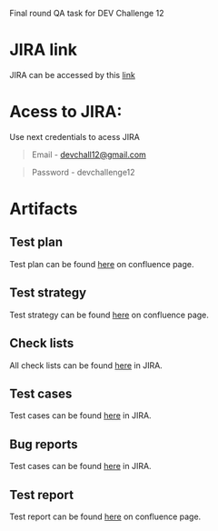 Final round QA task for DEV Challenge 12

# JIRA link
JIRA can be accessed by this [link](https://ctrrep.atlassian.net)

# Acess to JIRA:
Use next credentials to acess JIRA
>Email - devchall12@gmail.com

>Password - devchallenge12

# Artifacts
## Test plan
Test plan can be found [here](https://ctrrep.atlassian.net/wiki/spaces/TRIP/pages/425986/Test+Plan?atlOrigin=eyJpIjoiNzA2NjM0MzBjNDQwNDhjNzljOTMxMjcxYmYyNzlmNzAiLCJwIjoiYyJ9) on confluence page.
## Test strategy
Test strategy can be found [here](https://ctrrep.atlassian.net/wiki/spaces/TRIP/pages/32977/Test+Strategy?atlOrigin=eyJpIjoiYWYzMzY2YWViZTRiNDYxZWJjZjYwODU1YzI5MTYxMmEiLCJwIjoiYyJ9) on confluence page.
## Check lists
All check lists can be found [here](https://ctrrep.atlassian.net/projects/TMD?selectedItem=com.thed.zephyr.je__project-centric-view-tests-page&testsTab=test-cycles-tab) in JIRA.
## Test cases
Test cases can be found [here](https://ctrrep.atlassian.net/issues/?jql=project%3D10000%20AND%20issuetype%3DTest) in JIRA.
## Bug reports
Test cases can be found [here](https://ctrrep.atlassian.net/issues/?filter=-4&jql=issuetype%20%3D%20Bug) in JIRA.
## Test report
Test report can be found [here](https://ctrrep.atlassian.net/wiki/spaces/TRIP/pages/524290/Test+Report?atlOrigin=eyJpIjoiN2JkY2UxNmUzNjEyNDVmMmI2ODM5YTdkOTVjZmM2YzciLCJwIjoiYyJ9) on confluence page.
